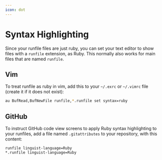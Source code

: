 ```yaml
---
icon: dot
---
```


# Syntax Highlighting

Since your runfile files are just ruby, you can set your text editor to show
files with a `runfile` extension, as Ruby. This normally also works for main
files that are named `runfile`.

## Vim

To treat runfile as ruby in vim, add this to your `~/.exrc` or `~/.vimrc` file
(create it if it does not exist):

```bash
au BufRead,BufNewFile runfile,*.runfile set syntax=ruby
```

## GitHub

To instruct GitHub code view screens to apply Ruby syntax highlighting to your
runfiles, add a file named `.gitattributes` to your repository, with this
content:

```
runfile linguist-language=Ruby
*.runfile linguist-language=Ruby
```